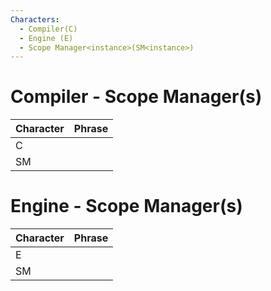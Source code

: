 ```yaml
---
Characters:
  - Compiler(C)
  - Engine (E)
  - Scope Manager<instance>(SM<instance>)
---
```


# Compiler - Scope Manager(s)

| Character  | Phrase |
| ---------- | ------ |
| C          |        |
| SM<global> |        |

# Engine - Scope Manager(s)

| Character  | Phrase |
| ---------- | ------ |
| E          |        |
| SM<global> |        |
